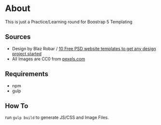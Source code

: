 # About
This is just a Practice/Learning round for Boostrap 5 Templating

## Sources
* Design by Blaz Robar / [10 Free PSD website templates to get any design project started](https://blazrobar.com/tutorials-and-articles/10-free-psd-website-templates-to-get-any-design-project-started/)
* All Images are CC0 from [pexels.com](https://www.pexels.com/)

## Requirements
* npm
* gulp

## How To
run `gulp build` to generate JS/CSS and Image Files. 